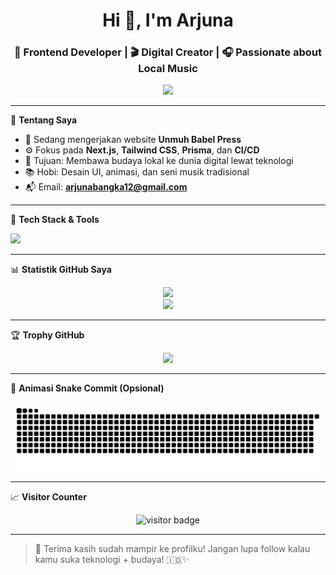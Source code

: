 <h1 align="center">Hi 👋, I'm Arjuna</h1>
<h3 align="center">🎨 Frontend Developer | 🎬 Digital Creator | 🎧 Passionate about Local Music</h3>

<p align="center">
  <img src="https://media.giphy.com/media/ZVik7pBtu9dNS/giphy.gif" width="200"/>
</p>

---

🌟 **Tentang Saya**

- 🔭 Sedang mengerjakan website **Unmuh Babel Press**
- ⚙️ Fokus pada **Next.js**, **Tailwind CSS**, **Prisma**, dan **CI/CD**
- 🎯 Tujuan: Membawa budaya lokal ke dunia digital lewat teknologi
- 📚 Hobi: Desain UI, animasi, dan seni musik tradisional
- 📬 Email: **arjunabangka12@gmail.com**

---

🧰 **Tech Stack & Tools**

<p align="left">
  <img src="https://skillicons.dev/icons?i=js,react,nextjs,nodejs,tailwind,figma,prisma,mysql,vscode,github" />
</p>

---

📊 **Statistik GitHub Saya**

<p align="center">
  <img src="https://github-readme-stats.vercel.app/api?username=arjuna&show_icons=true&theme=tokyonight&hide=issues" />
  <br />
  <img src="https://github-readme-streak-stats.herokuapp.com/?user=arjuna&theme=tokyonight" />
</p>

---

🏆 **Trophy GitHub**

<p align="center">
  <img src="https://github-profile-trophy.vercel.app/?username=arjuna21&theme=onedark&no-frame=true&column=6" />
</p>

---

🐍 **Animasi Snake Commit (Opsional)**

![Snake animation](https://github.com/junaaxya/snk/blob/output/github-contribution-grid-snake.svg)


---

📈 **Visitor Counter**

<p align="center">
  <img src="https://visitor-badge.laobi.icu/badge?page_id=arjuna21.arjuna21" alt="visitor badge"/>
</p>

---

> 🔗 Terima kasih sudah mampir ke profilku! Jangan lupa follow kalau kamu suka teknologi + budaya! 🇮🇩✨
